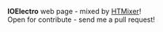 **IOElectro** web page - mixed by [HTMixer](https://github.com/liyanboy74/htmixer)! <br>
Open for contribute - send me a pull request!
